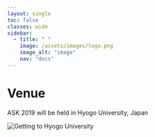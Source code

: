 ```yaml
---
layout: single
toc: false
classes: wide
sidebar:  
  - title: " "   
    image: /assets/images/logo.png
    image_alt: "image"
    nav: "docs"
---
```


# Venue

ASK 2019 will be held in Hyogo University, Japan

![Getting to Hyogo University](http://www.hyogo-dai.ac.jp/en/about/img/Access_img_01.png)
